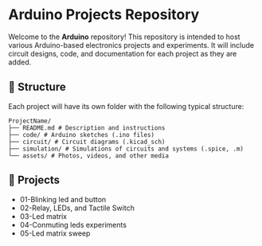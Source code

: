 # Arduino Projects Repository

Welcome to the **Arduino** repository! This repository is intended to host various Arduino-based electronics projects and experiments. It will include circuit designs, code, and documentation for each project as they are added.

## 📁 Structure

Each project will have its own folder with the following typical structure:

```
ProjectName/
├── README.md # Description and instructions
├── code/ # Arduino sketches (.ino files)
├── circuit/ # Circuit diagrams (.kicad_sch)
├── simulation/ # Simulations of circuits and systems (.spice, .m)
└── assets/ # Photos, videos, and other media
```

## 🔧 Projects

- 01-Blinking led and button
- 02-Relay, LEDs, and Tactile Switch
- 03-Led matrix
- 04-Conmuting leds experiments
- 05-Led matrix sweep
